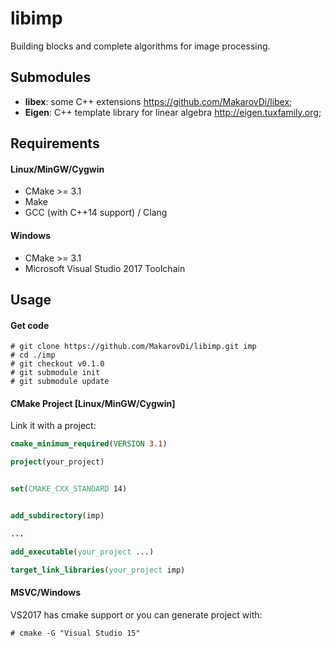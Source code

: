 # libimp

Building blocks and complete algorithms for image processing.


## Submodules

* **libex**: some C++ extensions https://github.com/MakarovDi/libex;
* **Eigen**: C++ template library for linear algebra http://eigen.tuxfamily.org;

## Requirements ##

#### Linux/MinGW/Cygwin ####

 * CMake >= 3.1
 * Make
 * GCC (with C++14 support) / Clang
 
#### Windows ####

 * CMake >= 3.1
 * Microsoft Visual Studio 2017 Toolchain
  

## Usage

#### Get code

	# git clone https://github.com/MakarovDi/libimp.git imp
	# cd ./imp
	# git checkout v0.1.0
	# git submodule init
	# git submodule update

#### CMake Project [Linux/MinGW/Cygwin] ####

Link it with a project:

``` cmake 
cmake_minimum_required(VERSION 3.1)

project(your_project)


set(CMAKE_CXX_STANDARD 14)


add_subdirectory(imp)

...

add_executable(your_project ...)

target_link_libraries(your_project imp)
```

#### MSVC/Windows ####

VS2017 has cmake support or you can generate project with:

    # cmake -G "Visual Studio 15"


